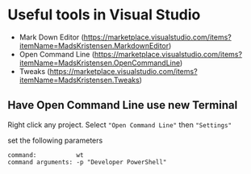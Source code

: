 # Useful tools in Visual Studio


- Mark Down Editor (https://marketplace.visualstudio.com/items?itemName=MadsKristensen.MarkdownEditor)
- Open Command Line (https://marketplace.visualstudio.com/items?itemName=MadsKristensen.OpenCommandLine)
- Tweaks (https://marketplace.visualstudio.com/items?itemName=MadsKristensen.Tweaks)

## Have Open Command Line use new Terminal

Right click any project.
Select ``"Open Command Line"`` then ``"Settings"``

set the following parameters

```
command:           wt
command arguments: -p "Developer PowerShell"
```
